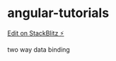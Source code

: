 # angular-tutorials

[Edit on StackBlitz ⚡️](https://stackblitz.com/edit/angular-ivy-zryahr)

two way data binding